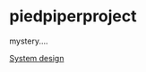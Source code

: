 # piedpiperproject
mystery....

[System design](https://miro.com/app/board/uXjVO5bzoxc=/?share_link_id=321204215848)

